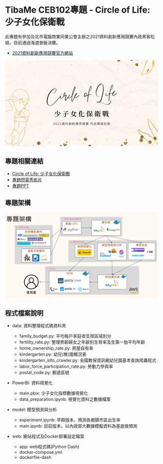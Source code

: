 # TibaMe CEB102專題 - Circle of Life: 少子女化保衛戰

此專題有參加台北市電腦商業同業公會主辦之2021資料創新應用競賽內政黑客松組，目前通過海選晉級決賽。

* [2021資料創新應用競賽官方網站](https://opendata-contest.tca.org.tw/)

![](https://github.com/SuYenTing/tibame_project/blob/main/image/poster.png)

## 專題相關連結

* [Circle of Life: 少子女化保衛戰](http://3.13.171.111/)
* [專題閃電秀影片](https://www.youtube.com/watch?v=9o5-INL75sw)
* [專題PPT](https://github.com/SuYenTing/tibame_project/tree/main/ppt)

## 專題架構

![](https://github.com/SuYenTing/tibame_project/blob/main/image/architecture.png)

## 程式檔案說明

* data: 資料整理程式碼資料夾
    * family_budget.py: 平均每戶家庭收支按區域別分
    * fertility_rate.py: 整理育齡婦女之年齡別生育率及生第一胎平均年齡
    * home_ownership_rate.py: 房屋自有率
    * kindergarten.py: 幼兒(稚)園概況表
    * kindergarten_info_crawler.py: 全國教保資訊網幼兒園基本查詢爬蟲程式
    * labor_force_participation_rate.py: 勞動力參與率
    * postal_code.py: 郵遞區號

* PowerBI: 資料視覺化
    * main.pbix: 少子女化指標數據視覺化
    * data_preparation.ipynb: 視覺化資料之數據檔案

* model: 模型預測與分析
    * experiment.ipynb: 早期版本，預測各鄉鎮市區出生率
    * main.ipynb: 目前版本，以內政部大數據模擬資料為基底做預測

* web: 網站程式及Docker部署設定檔案
    * app: web程式碼(Python Dash)
    * docker-compose.yml
    * dockerfile-dash

